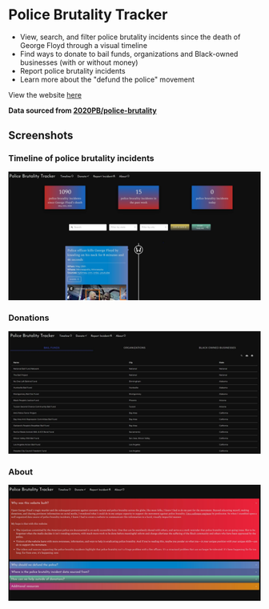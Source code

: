 # Police Brutality Tracker
 - View, search, and filter police brutality incidents since the death of George Floyd through a visual timeline
 - Find ways to donate to bail funds, organizations and Black-owned businesses (with or without money)
 - Report police brutality incidents
 - Learn more about the "defund the police" movement

View the website [here](https://defund-the-police.today/)

**Data sourced from [2020PB/police-brutality](https://github.com/2020PB/police-brutality)**

## Screenshots

### Timeline of police brutality incidents

![Timeline](screenshots/timeline.jpg)

### Donations 

![Donations](screenshots/donations.jpg)

### About

![About](screenshots/about.jpg)
